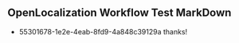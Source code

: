 ## OpenLocalization Workflow Test MarkDown
* 55301678-1e2e-4eab-8fd9-4a848c39129a thanks!

<!--HONumber=Jul16_HO2-->


